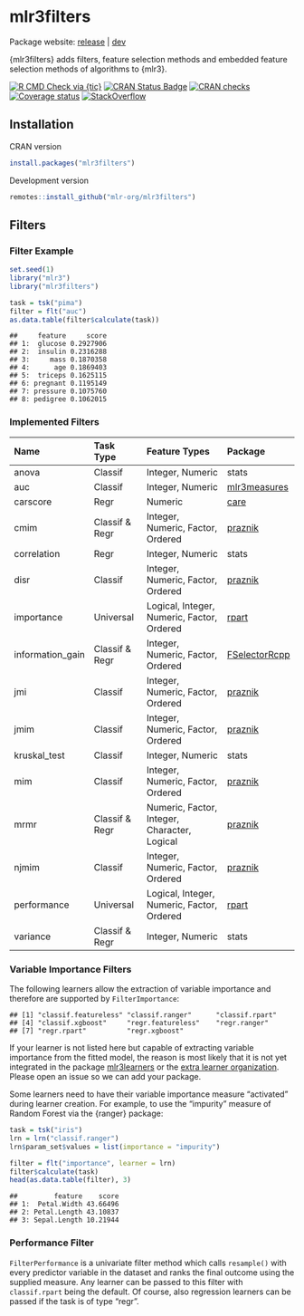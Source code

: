 
# mlr3filters

Package website: [release](https://mlr3filters.mlr-org.com/) |
[dev](https://mlr3filters.mlr-org.com/dev)

{mlr3filters} adds filters, feature selection methods and embedded
feature selection methods of algorithms to {mlr3}.

<!-- badges: start -->

[![R CMD Check via
{tic}](https://img.shields.io/github/workflow/status/mlr-org/mlr3filters/R%20CMD%20Check%20via%20%7Btic%7D?logo=github&label=R%20CMD%20Check%20via%20%7Btic%7D&style=flat-square)](https://github.com/mlr-org/mlr3filters/actions)
[![CRAN Status
Badge](https://www.r-pkg.org/badges/version-ago/mlr3filters)](https://cran.r-project.org/package=mlr3filters)
[![CRAN
checks](https://cranchecks.info/badges/worst/mlr3filters)](https://cran.r-project.org/web/checks/check_results_mlr3filters.html)
[![Coverage
status](https://codecov.io/gh/mlr-org/mlr3filters/branch/master/graph/badge.svg)](https://codecov.io/github/mlr-org/mlr3filters?branch=master)
[![StackOverflow](https://img.shields.io/badge/stackoverflow-mlr3-orange.svg)](https://stackoverflow.com/questions/tagged/mlr3)
<!-- badges: end -->

## Installation

CRAN version

``` r
install.packages("mlr3filters")
```

Development version

``` r
remotes::install_github("mlr-org/mlr3filters")
```

## Filters

### Filter Example

``` r
set.seed(1)
library("mlr3")
library("mlr3filters")

task = tsk("pima")
filter = flt("auc")
as.data.table(filter$calculate(task))
```

    ##     feature     score
    ## 1:  glucose 0.2927906
    ## 2:  insulin 0.2316288
    ## 3:     mass 0.1870358
    ## 4:      age 0.1869403
    ## 5:  triceps 0.1625115
    ## 6: pregnant 0.1195149
    ## 7: pressure 0.1075760
    ## 8: pedigree 0.1062015

### Implemented Filters

| Name              | Task Type      | Feature Types                                | Package                                                           |
| :---------------- | :------------- | :------------------------------------------- | :---------------------------------------------------------------- |
| anova             | Classif        | Integer, Numeric                             | stats                                                             |
| auc               | Classif        | Integer, Numeric                             | [mlr3measures](https://cran.r-project.org/package=mlr3measures)   |
| carscore          | Regr           | Numeric                                      | [care](https://cran.r-project.org/package=care)                   |
| cmim              | Classif & Regr | Integer, Numeric, Factor, Ordered            | [praznik](https://cran.r-project.org/package=praznik)             |
| correlation       | Regr           | Integer, Numeric                             | stats                                                             |
| disr              | Classif        | Integer, Numeric, Factor, Ordered            | [praznik](https://cran.r-project.org/package=praznik)             |
| importance        | Universal      | Logical, Integer, Numeric, Factor, Ordered   | [rpart](https://cran.r-project.org/package=rpart)                 |
| information\_gain | Classif & Regr | Integer, Numeric, Factor, Ordered            | [FSelectorRcpp](https://cran.r-project.org/package=FSelectorRcpp) |
| jmi               | Classif        | Integer, Numeric, Factor, Ordered            | [praznik](https://cran.r-project.org/package=praznik)             |
| jmim              | Classif        | Integer, Numeric, Factor, Ordered            | [praznik](https://cran.r-project.org/package=praznik)             |
| kruskal\_test     | Classif        | Integer, Numeric                             | stats                                                             |
| mim               | Classif        | Integer, Numeric, Factor, Ordered            | [praznik](https://cran.r-project.org/package=praznik)             |
| mrmr              | Classif & Regr | Numeric, Factor, Integer, Character, Logical | [praznik](https://cran.r-project.org/package=praznik)             |
| njmim             | Classif        | Integer, Numeric, Factor, Ordered            | [praznik](https://cran.r-project.org/package=praznik)             |
| performance       | Universal      | Logical, Integer, Numeric, Factor, Ordered   | [rpart](https://cran.r-project.org/package=rpart)                 |
| variance          | Classif & Regr | Integer, Numeric                             | stats                                                             |

### Variable Importance Filters

The following learners allow the extraction of variable importance and
therefore are supported by `FilterImportance`:

    ## [1] "classif.featureless" "classif.ranger"      "classif.rpart"      
    ## [4] "classif.xgboost"     "regr.featureless"    "regr.ranger"        
    ## [7] "regr.rpart"          "regr.xgboost"

If your learner is not listed here but capable of extracting variable
importance from the fitted model, the reason is most likely that it is
not yet integrated in the package
[mlr3learners](https://github.com/mlr-org/mlr3learners) or the [extra
learner organization](https://github.com/mlr3learners). Please open an
issue so we can add your package.

Some learners need to have their variable importance measure “activated”
during learner creation. For example, to use the “impurity” measure of
Random Forest via the {ranger} package:

``` r
task = tsk("iris")
lrn = lrn("classif.ranger")
lrn$param_set$values = list(importance = "impurity")

filter = flt("importance", learner = lrn)
filter$calculate(task)
head(as.data.table(filter), 3)
```

    ##         feature    score
    ## 1:  Petal.Width 43.66496
    ## 2: Petal.Length 43.10837
    ## 3: Sepal.Length 10.21944

### Performance Filter

`FilterPerformance` is a univariate filter method which calls
`resample()` with every predictor variable in the dataset and ranks the
final outcome using the supplied measure. Any learner can be passed to
this filter with `classif.rpart` being the default. Of course, also
regression learners can be passed if the task is of type “regr”.
